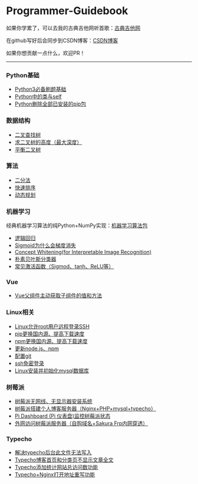 # Programmer-Guidebook

如果你学累了，可以去我的古典吉他网听首歌：[古典吉他网](https://classicalguitar.cn/)

在github写好后会同步到CSDN博客：[CSDN博客](https://blog.csdn.net/fengyuesong)

如果你想贡献一点什么，欢迎PR！

***
### Python基础
- [Python3必备刷题基础](/Python基础/Python3.md)
- [Python中的类与self](/Python基础/Python中的类与self.md)
- [Python删除全部已安装的pip包](/Python基础/Python删除全部已安装的pip包.md)


### 数据结构
- [二叉查找树](/数据结构/二叉查找树.md)
- [求二叉树的高度（最大深度）](/数据结构/求二叉树的高度（最大深度）.md)
- [平衡二叉树](/数据结构/平衡二叉树.md)


### 算法
- [二分法](/算法/二分法.md)
- [快速排序](/算法/快速排序.md)
- [动态规划](/算法/动态规划.md)


<!-- ### LeetCode刷题
- [题目索引](/LeetCode刷题/题目索引.md) -->


### 机器学习
经典机器学习算法的纯Python+NumPy实现：[机器学习算法包](https://github.com/yuesong-feng/Machine-Learning-Algorithms)
- [逻辑回归](/机器学习/逻辑回归.md)
- [Sigmoid为什么会梯度消失](/机器学习/Sigmoid为什么会梯度消失.md)
- [Concept Whitening(for Interpretable Image Recognition)](/机器学习/CW.md)
- [朴素贝叶斯分类器](/机器学习/朴素贝叶斯分类器.md)
- [常见激活函数（Sigmod、tanh、ReLU等）](/机器学习/常见激活函数.md)
<!-- - [纯Python+numpy实现线性回归]() -->
<!-- - [梯度下降法]() -->
<!-- - [SVM_kernels](/机器学习/SVM_kernels.md) -->

<!-- ### 数学 -->
<!-- - [程序员必备数学基础](/数学/程序员必备数学基础.md) -->

### Vue
- [Vue父组件主动获取子组件的值和方法](/Vue/Vue父组件主动获取子组件的值和方法.md)


### Linux相关
- [Linux允许root用户远程登录SSH](/Linux相关/Linux允许root用户远程登录SSH.md)
- [pip更换国内源、提高下载速度](/Linux相关/pip更换国内源、提高下载速度.md)
- [npm更换国内源、提高下载速度](/Linux相关/npm更换国内源、提高下载速度.md)
- [更新node.js、npm](/Linux相关/更新node.js、npm.md)
- [配置git](/Linux相关/配置git.md)
- [ssh免密登录](/Linux相关/ssh免密登录.md)
- [Linux安装并初始化mysql数据库](/Linux相关/Linux安装并初始化mysql数据库.md)

### 树莓派
- [树莓派无网线、无显示器安装系统](/树莓派/树莓派无网线、无显示器安装系统.md)
- [树莓派搭建个人博客服务器（Nginx+PHP+mysql+typecho）](/树莓派/树莓派搭建个人博客服务器（Nginx+PHP+mysql+typecho）.md)
- [Pi Dashboard (Pi 仪表盘)监控树莓派状态](/树莓派/Pi_dashboard(Pi仪表盘)监控树莓派状态.md)
- [外网访问树莓派服务器（自购域名+Sakura Frp内网穿透）](/树莓派/外网访问树莓派服务器（自购域名+Sakura-Frp内网穿透）.md)

### Typecho
- [解决typecho后台此文件无法写入](/Typecho/解决typecho后台此文件无法写入.md)
- [Typecho博客首页和分类页不显示文章全文](/Typecho/Typecho博客首页和分类页不显示文章全文.md)
- [Typecho添加统计网站总访问数功能](/Typecho/Typecho添加统计网站总访问数功能.md)
- [Typecho+Nginx打开地址重写功能](Typecho/Typecho+Nginx打开地址重写功能.md)
